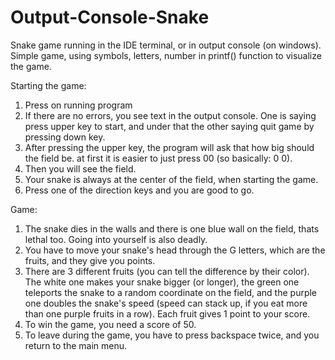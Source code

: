 # Output-Console-Snake
Snake game running in the IDE terminal, or in output console (on windows). Simple game, using symbols, letters, number in printf() function to visualize the game.

Starting the game:
1. Press on running program
2. If there are no errors, you see text in the output console. One is saying press upper key to start, and under that the other saying quit game by pressing down key.
3. After pressing the upper key, the program will ask that how big should the field be. at first it is easier to just press 0<space>0 (so basically: 0 0).
4. Then you will see the field.
5. Your snake is always at the center of the field, when starting the game.
6. Press one of the direction keys and you are good to go.

Game:
1. The snake dies in the walls and there is one blue wall on the field, thats lethal too. Going into yourself is also deadly.
2. You have to move your snake's head through the G letters, which are the fruits, and they give you points.
3. There are 3 different fruits (you can tell the difference by their color). The white one makes your snake bigger (or longer), the green one teleports the snake to a random coordinate on the field, and the purple one doubles the snake's speed (speed can stack up, if you eat more than one purple fruits in a row). Each fruit gives 1 point to your score.
4. To win the game, you need a score of 50.
5. To leave during the game, you have to press backspace twice, and you return to the main menu.
